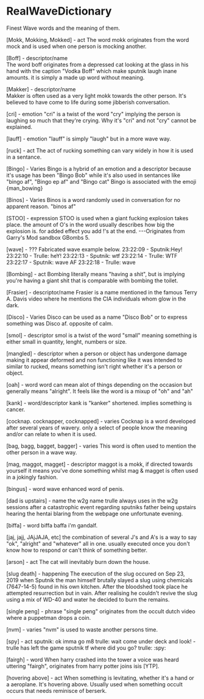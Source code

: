 # RealWaveDictionary
Finest Wave words and the meaning of them.

[Mokk, Mokking, Mokked] - act
The word mokk originates from the word mock and is used when one person is mocking another.

[Boff] - descriptor/name  
The word boff originates from a depressed cat looking at the glass in his hand with
the caption "Vodka Boff" which make sputnik laugh inane amounts.
it is simply a made up word without meaning.

[Makker] - descriptor/name  
Makker is often used as a very light mokk towards the other person. 
It's believed to have come to life during some jibberish conversation.

[cri] - emotion
"cri" is a twist of the word "cry" implying the person is laughing so much
that they're crying. Why it's "cri" and not "cry" cannot be explained.

[lauff] - emotion
"lauff" is simply "laugh" but in a more wave way.

[ruck] - act
The act of rucking something can vary widely in how it is used in a sentance.

[Bingo] - Varies
Bingo is a hybrid of an emotion and a descriptor because it's usage has been "Bingo Bob" while it's also
used in sentances like "bingo af", "Bingo ep af" and "Bingo cat"
Bingo is associated with the emoji {man_bowing}

[Binos] - Varies
Binos is a word randomly used in conversation for no apparent reason. "binos af"

[STOO] - expression
STOO is used when a giant fucking explosion takes place. the amount of O's in the word 
usually describes how big the explosion is. for added effect you add !'s at the end.
---Originates from Garry's Mod sandbox GBombs 5.

[wave] - ???
Fabricated wave example below.
23:22:09 - Sputnik:Hey!
23:22:10 - Trulle: heY!
23:22:13 - Sputnik: wtf
23:22:14 - Trulle: WTF
23:22:17 - Sputnik: wave AF
23:22:18 - Trulle: wave

[Bombing] - act
Bombing literally means "having a shit", but is implying you're having a giant 
shit that is comparable with bombing the toilet.

[Frasier] - descriptor/name 
Frasier is a name mentioned in the famous Terry A. Davis video where he mentions
the CIA individuals whom glow in the dark.

[Disco] - Varies
Disco can be used as a name "Disco Bob" or to express something was
Disco af. opposite of calm.

[smol] - descriptor
smol is a twist of the word "small" meaning something is either small in 
quantity, lenght, numbers or size.

[mangled] - descriptor
when a person or object has undergone damage making it appear deformed and non functioning like it was intended to
similar to rucked, means something isn't right whether it's a person or object.

[oah] - word
word can mean alot of things depending on the occasion but
generally means "alright". It feels like the word is a mixup of "oh" and "ah"

[kank] - word/descriptor
kank is "kanker" shortened. implies something is cancer.

[cocknap. cocknapper, cocknapped] - varies
Cocknap is a word developed after several years of wavery. only a select of people
know the meaning and/or can relate to when it is used.

[bag, bagg, bagget, bagger] - varies
This word is often used to mention the other person in a wave way.

[mag, maggot, magget] - descriptor
maggot is a mokk, if directed towards yourself it means you've done something 
whilst mag & magget is often used in a jokingly fashion.

[bingus] - word
wave enhanced word of penis.

[dad is upstairs] - name 
the w2g name trulle always uses in the w2g sessions after a catastrophic 
event regarding sputniks father being upstairs hearing the hentai blaring from
the webpage one unfortunate evening.

[biffa] - word
biffa baffa i'm gandalf.

[jaj, jajj, JAjJAJA, etc]
the combination of several J's and A's is a way to say "ok", "alright" and "whatever"
all in one.
usually executed once you don't know how to respond or can't think of something better.

[arson] - act
The cat will inevitably burn down the house.

[slug death] - happening
The execution of the slug occured on Sep 23, 2019 when Sputnik the man himself
brutally slayed a slug using chemicals (7647-14-5) found in his own kitchen.
After the bloodshed took place he attempted resurrection but in vain.
After realising he couldn't revive the slug using a mix of WD-40 and water he
decided to burn the remains.

[single peng] - phrase
"single peng" originates from the occult dutch video where a puppetman drops a coin.

[nvm] - varies
"nvm" is used to waste another persons time.

[spy] - act
sputnik: ok imma go m8
trulle: wait come under deck and look!
-trulle has left the game
sputnik tf where did you go?
trulle: :spy:

[fairgh] - word
When harry crashed into the tower a voice was heard uttering "fairgh", originates from 
harry potter joins isis [YTP].

[hovering above] - act
When something is levitating, whether it's a hand or a aeroplane. It's hovering above.
Usually used when something occult occurs that needs reminisce of berserk.
